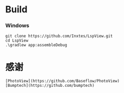 # Build
### Windows
    git clone https://github.com/Inxtes/LspView.git
    cd LspView
    .\gradlew app:assembleDebug

# 感谢
    [PhotoView](https://github.com/Baseflow/PhotoView)  
    [Bumptech](https://github.com/bumptech)


